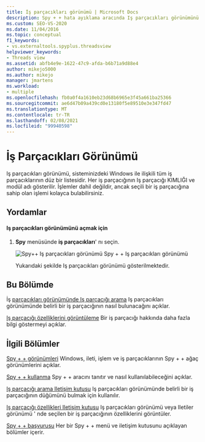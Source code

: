 ```yaml
---
title: İş parçacıkları görünümü | Microsoft Docs
description: Spy + + hata ayıklama aracında Iş parçacıkları görünümünü anlayın. Iş parçacıkları görünümü, sisteminizdeki Windows ile ilişkili tüm iş parçacıklarının düz bir listesidir.
ms.custom: SEO-VS-2020
ms.date: 11/04/2016
ms.topic: conceptual
f1_keywords:
- vs.externaltools.spyplus.threadsview
helpviewer_keywords:
- Threads view
ms.assetid: abfb4e9e-1622-47c9-afda-b6b71a9d88e4
author: mikejo5000
ms.author: mikejo
manager: jmartens
ms.workload:
- multiple
ms.openlocfilehash: fb0a0f4a1610eb23d68b6965e3f45a661ba25366
ms.sourcegitcommit: ae6d47b09a439cd0e13180f5e89510e3e347fd47
ms.translationtype: MT
ms.contentlocale: tr-TR
ms.lasthandoff: 02/08/2021
ms.locfileid: "99940598"
---
```

# <a name="threads-view"></a>İş Parçacıkları Görünümü
Iş parçacıkları görünümü, sisteminizdeki Windows ile ilişkili tüm iş parçacıklarının düz bir listesidir. Her iş parçacığının Iş parçacığı KIMLIĞI ve modül adı gösterilir. İşlemler dahil değildir, ancak seçili bir iş parçacığına sahip olan işlemi kolayca bulabilirsiniz.

## <a name="procedures"></a>Yordamlar

#### <a name="to-open-the-threads-view"></a>Iş parçacıkları görünümünü açmak için

1. **Spy** menüsünde **iş parçacıkları**' nı seçin.

   ![Spy&#43;&#43; Iş parçacıkları görünümü](../debugger/media/spy--_threads.png "Spy + + _Threads") Spy + + Iş parçacıkları görünümü

   Yukarıdaki şekilde Iş parçacıkları görünümü gösterilmektedir.

## <a name="in-this-section"></a>Bu Bölümde
 İş [parçacıkları görünümünde Iş parçacığı arama](../debugger/how-to-search-for-a-thread-in-threads-view.md) Iş parçacıkları görünümünde belirli bir iş parçacığının nasıl bulunacağını açıklar.

 [Iş parçacığı özelliklerini görüntüleme](../debugger/how-to-display-thread-properties.md) Bir iş parçacığı hakkında daha fazla bilgi göstermeyi açıklar.

## <a name="related-sections"></a>İlgili Bölümler
 [Spy + + görünümleri](../debugger/spy-increment-views.md) Windows, ileti, işlem ve iş parçacıklarının Spy + + ağaç görünümlerini açıklar.

 [Spy + + kullanma](../debugger/using-spy-increment.md) Spy + + aracını tanıtır ve nasıl kullanılabileceğini açıklar.

 [Iş parçacığı arama Iletişim kutusu](../debugger/thread-search-dialog-box.md) Iş parçacıkları görünümünde belirli bir iş parçacığının düğümünü bulmak için kullanılır.

 [Iş parçacığı özellikleri Iletişim kutusu](../debugger/message-properties-dialog-box.md) Iş parçacıkları görünümü veya Iletiler görünümü ' nde seçilen bir iş parçacığının özelliklerini görüntüler.

 [Spy + + başvurusu](../debugger/spy-increment-reference.md) Her bir Spy + + menü ve iletişim kutusunu açıklayan bölümler içerir.